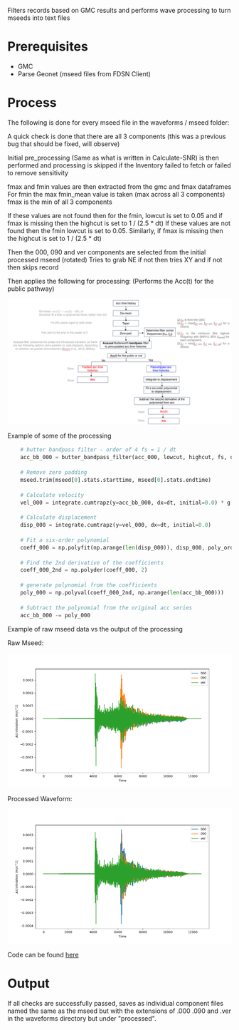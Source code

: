 Filters records based on GMC results and performs wave processing to turn mseeds into text files

# Prerequisites
- GMC
- Parse Geonet (mseed files from FDSN Client)

# Process

The following is done for every mseed file in the waveforms / mseed folder:

A quick check is done that there are all 3 components (this was a previous bug that should be fixed, will observe)

Initial pre_processing (Same as what is written in Calculate-SNR) is then performed and processing is skipped if the Inventory failed to fetch or failed to remove sensitivity

fmax and fmin values are then extracted from the gmc and fmax dataframes
For fmin the max fmin_mean value is taken (max across all 3 components)
fmax is the min of all 3 components

If these values are not found then for the fmin, lowcut is set to 0.05 and if fmax is missing then the highcut is set to 1 / (2.5 * dt)
If these values are not found then the fmin lowcut is set to 0.05. Similarly, if fmax is missing then the highcut is set to 1 / (2.5 * dt)

Then the 000, 090 and ver components are selected from the initial processed mseed (rotated)
Tries to grab NE if not then tries XY and if not then skips record

Then applies the following for processing:
(Performs the Acc(t) for the public pathway)

![](images/processing.png)

Example of some of the processing
```python
    # butter bandpass filter - order of 4 fs = 1 / dt
    acc_bb_000 = butter_bandpass_filter(acc_000, lowcut, highcut, fs, order)

    # Remove zero padding
    mseed.trim(mseed[0].stats.starttime, mseed[0].stats.endtime)

    # Calculate velocity 
    vel_000 = integrate.cumtrapz(y=acc_bb_000, dx=dt, initial=0.0) * g / 10.0

    # Calculate displacement 
    disp_000 = integrate.cumtrapz(y=vel_000, dx=dt, initial=0.0)

    # Fit a six-order polynomial 
    coeff_000 = np.polyfit(np.arange(len(disp_000)), disp_000, poly_order)

    # Find the 2nd derivative of the coefficients 
    coeff_000_2nd = np.polyder(coeff_000, 2)

    # generate polynomial from the coefficients
    poly_000 = np.polyval(coeff_000_2nd, np.arange(len(acc_bb_000)))

    # Subtract the polynomial from the original acc series
    acc_bb_000 -= poly_000
```
Example of raw mseed data vs the output of the processing

Raw Mseed:

![](images/raw.png)

Processed Waveform:

![](images/processed.png)

Code can be found [here](https://github.com/ucgmsim/nzgmdb/blob/d020c6e32a76c156c1c58ded49ca7f4c76ee0f5d/nzgmdb/data_processing/process_observed.py#L13)


# Output
If all checks are successfully passed, saves as individual component files named the same as the mseed but with the extensions of .000 .090 and .ver in the waveforms directory but under "processed".